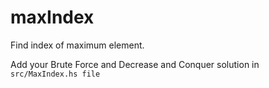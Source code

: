 # maxIndex  
Find index of maximum element.

Add your Brute Force and Decrease and Conquer solution in `src/MaxIndex.hs file`

